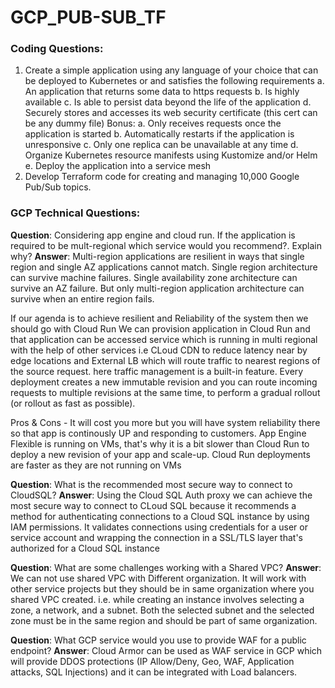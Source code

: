 # GCP_PUB-SUB_TF

### Coding Questions:
1. Create a simple application using any language of your choice that can be deployed to
Kubernetes or and satisfies the following requirements
a. An application that returns some data to https requests
b. Is highly available
c. Is able to persist data beyond the life of the application
d. Securely stores and accesses its web security certificate (this cert can be any
dummy file)
Bonus:
a. Only receives requests once the application is started
b. Automatically restarts if the application is unresponsive
c. Only one replica can be unavailable at any time
d. Organize Kubernetes resource manifests using Kustomize and/or Helm
e. Deploy the application into a service mesh
2. Develop Terraform code for creating and managing 10,000 Google Pub/Sub topics.

### GCP Technical Questions:
<b>Question</b>: Considering app engine and cloud run. If the application is required to be mult-regional which service would you recommend?. Explain why?
<b>Answer</b>:  Multi-region applications are resilient in ways that single region and single AZ applications cannot match. Single region architecture can survive machine failures. Single availability zone architecture can survive an AZ failure. But only multi-region application architecture can survive when an entire region fails.

If our agenda is to achieve resilient and Reliability of the system then we should go with Cloud Run We can provision application in Cloud Run and that application can be accessed service which is running in multi regional with the help of other services i.e CLoud CDN to reduce latency near by edge locations and External LB which will route traffic to nearest regions of the source request.  here traffic management is a built-in feature. Every deployment creates a new immutable revision and you can route incoming requests to multiple revisions at the same time, to perform a gradual rollout (or rollout as fast as possible).

Pros & Cons - It will cost you more but you will have system reliability there so that app is continously UP and responding to customers. App Engine Flexible is running on VMs, that's why it is a bit slower than Cloud Run to deploy a new revision of your app and scale-up. Cloud Run deployments are faster as they are not running on VMs



<b>Question</b>: What is the recommended most secure way to connect to CloudSQL?
<b>Answer</b>: Using the Cloud SQL Auth proxy we can achieve the most secure way to connect to CLoud SQL because it recommends a method for authenticating connections to a Cloud SQL instance by using IAM permissions. It validates connections using credentials for a user or service account and wrapping the connection in a SSL/TLS layer that's authorized for a Cloud SQL instance


<b>Question</b>: What are some challenges working with a Shared VPC?
<b>Answer</b>: We can not use shared VPC with Different organization. It will work with other service projects but they should be in same organization where you shared VPC created. i.e. while creating an instance involves selecting a zone, a network, and a subnet. Both the selected subnet and the selected zone must be in the same region and should be part of same organization. 

 
<b>Question</b>: What GCP service would you use to provide WAF for a public endpoint?
<b>Answer</b>: Cloud Armor can be used as WAF service in GCP which will provide DDOS protections (IP Allow/Deny, Geo, WAF, Application attacks, SQL Injections) and it can be integrated with Load balancers. 
